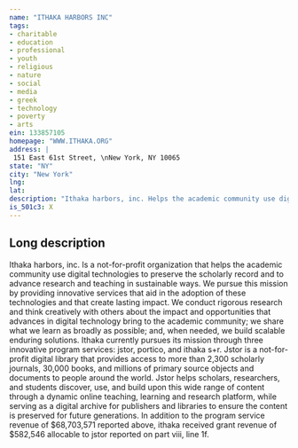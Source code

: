 ```yaml
---
name: "ITHAKA HARBORS INC"
tags:
- charitable
- education
- professional
- youth
- religious
- nature
- social
- media
- greek
- technology
- poverty
- arts
ein: 133857105
homepage: "WWW.ITHAKA.ORG"
address: |
 151 East 61st Street, \nNew York, NY 10065
state: "NY"
city: "New York"
lng: 
lat: 
description: "Ithaka harbors, inc. Helps the academic community use digital technologies to preserve the scholarly record and to advance research and teaching in sustainable ways. "
is_501c3: X
---
```


## Long description

Ithaka harbors, inc. Is a not-for-profit organization that helps the academic community use digital technologies to preserve the scholarly record and to advance research and teaching in sustainable ways. We pursue this mission by providing innovative services that aid in the adoption of these technologies and that create lasting impact. We conduct rigorous research and think creatively with others about the impact and opportunities that advances in digital technology bring to the academic community; we share what we learn as broadly as possible; and, when needed, we build scalable enduring solutions. Ithaka currently pursues its mission through three innovative program services: jstor, portico, and ithaka s+r. Jstor is a not-for-profit digital library that provides access to more than 2,300 scholarly journals, 30,000 books, and millions of primary source objects and documents to people around the world. Jstor helps scholars, researchers, and students discover, use, and build upon this wide range of content through a dynamic online teaching, learning and research platform, while serving as a digital archive for publishers and libraries to ensure the content is preserved for future generations. In addition to the program service revenue of $68,703,571 reported above, ithaka received grant revenue of $582,546 allocable to jstor reported on part viii, line 1f. 
